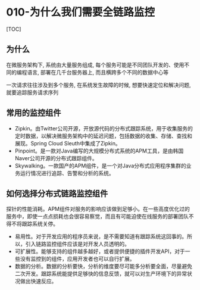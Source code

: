 # 010-为什么我们需要全链路监控

[TOC]

## 为什么

在微服务架构下, 系统由大量服务组成, 每个服务可能是不同团队开发的、使用不同的编程语言, 部署在几千台服务器上, 而且横跨多个不同的数据中心等

一次请求往往涉及到多个服务, 在系统发生故障的时候, 想要快速定位和解决问题, 就要追踪服务请求序列

## 常用的监控组件

- Zipkin。由Twitter公司开源，开放源代码的分布式跟踪系统，用于收集服务的定时数据，以解决微服务架构中的延迟问题，包括数据的收集、存储、查找和展现。Spring Cloud Sleuth中集成了Zipkin。
- Pinpoint。是一款对Java编写的大规模分布式系统的APM工具，是由韩国Naver公司开源的分布式跟踪组件。
- Skywalking。一款国产的APM组件，是一个对Java分布式应用程序集群的业务运行情况进行追踪、告警和分析的系统。

## 如何选择分布式链路监控组件

探针的性能消耗。APM组件对服务的影响应该做到足够小。在一些高度优化过的服务中，即使一点点损耗也会很容易察觉，而且有可能迫使在线服务的部署团队不得不将跟踪系统关停。

- 易用性。对于开发应用的程序员来说，是不需要知道有跟踪系统这回事的。所以，引入链路监控组件应该是对开发人员透明的。
- 可扩展性。能够支持的组件越多越好，或者提供便捷的插件开发API，对于一些没有监控到的组件，应用开发者也可以自行扩展。
- 数据的分析。数据的分析要快，分析的维度要尽可能多分析要全面，尽量避免二次开发。跟踪系统能提供足够快的信息反馈，就可以对生产环境下的异常状况做出快速反应。
